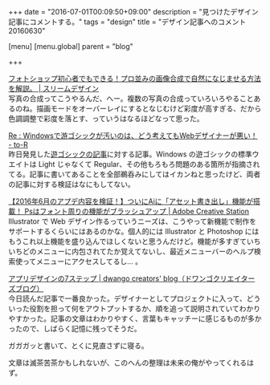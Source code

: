 +++
date = "2016-07-01T00:09:50+09:00"
description = "見つけたデザイン記事にコメントする。"
tags = "design"
title = "デザイン記事へのコメント 20160630"

[menu]
  [menu.global]
    parent = "blog"

+++

[フォトショップ初心者でもできる！プロ並みの画像合成で自然になじませる方法を解説。 | スリームデザイン](http://threem-design.com/web-design/synthesis2/)  
写真の合成ってこうやるんだ、へー。複数の写真の合成っていろいろやることあるのね。描画モードをオーバーレイにするとなじむけど彩度が高すぎる、だから色調調整で彩度を落とす、っていうはなるほどなって思った。

[Re : Windowsで游ゴシックが汚いのは、どう考えてもWebデザイナーが悪い！ - to-R](http://blog.webcreativepark.net/2016/06/29-231739.html)  
昨日発見した[遊ゴシックの記事](http://www.cherrypieweb.com/weblog/technical/20160629025615.php)に対する記事。Windows の遊ゴシックの標準ウエイトは Light じゃなくて Regular、その他もろもろ問題のある箇所が指摘されてる。記事に書いてあることを全部鵜呑みにしてはイカンねと思ったけど、両者の記事に対する検証はなにもしてない。

[【2016年6月のアプデ内容を検証！】ついにAiに「アセット書き出し」機能が搭載！ Psはフォント周りの機能がブラッシュアップ | Adobe Creative Station](https://blogs.adobe.com/creativestation/web-201606update-illustrator-photoshop)  
Illustrator で Web デザイン作るっていうニーズは、こうやって新機能で制作をサポートするくらいにはあるのかな。個人的には Illustrator と Photoshop にはもうこれ以上機能を盛り込んでほしくないと思うんだけど。機能が多すぎていちいちどのメニューに内包されてたか覚えてないし、最近メニューバーのヘルプ検索使ってメニューにアクセスしてるし... 。


[アプリデザインの7ステップ | dwango creators' blog（ドワンゴクリエイターズブログ）](http://creator.dwango.co.jp/7700.html)  
今日読んだ記事で一番良かった。デザイナーとしてプロジェクトに入って、どういった役割を担って何をアウトプットするか、順を追って説明されていてわかりやすかった。記事の文章はわかりやすく、言葉もキャッチーに感じるものが多かったので、しばらく記憶に残ってそうだ。

ガガガッと書いて、とくに見直さずに寝る。

文章は滅茶苦茶かもしれないが、このへんの整理は未来の俺がやってくれるはず。
